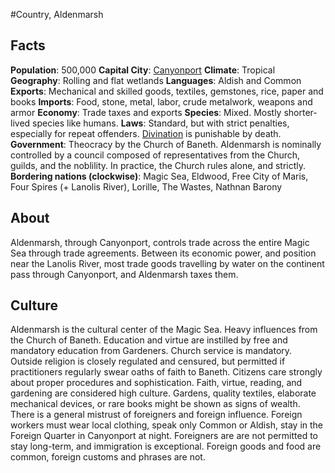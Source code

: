 #Country, Aldenmarsh
## Facts
**Population**: 500,000
**Capital City**: [Canyonport](canyonport.md)
**Climate**: Tropical
**Geography**: Rolling and flat wetlands
**Languages**: Aldish and Common
**Exports**: Mechanical and skilled goods, textiles, gemstones, rice, paper and books
**Imports**: Food, stone, metal, labor, crude metalwork, weapons and armor
**Economy**: Trade taxes and exports
**Species**: Mixed. Mostly shorter-lived species like humans.
**Laws**: Standard, but with strict penalties, especially for repeat offenders. [Divination](divination.md) is punishable by death.
**Government**: Theocracy by the Church of Baneth. Aldenmarsh is nominally controlled by a council composed of representatives from the Church, guilds, and the noblility. In practice, the Church rules alone, and strictly.
**Bordering nations (clockwise)**: Magic Sea, Eldwood, Free City of Maris, Four Spires (+ Lanolis River), Lorille, The Wastes, Nathnan Barony
## About
Aldenmarsh, through Canyonport, controls trade across the entire Magic Sea through trade agreements. Between its economic power, and position near the Lanolis River, most trade goods travelling by water on the continent pass through Canyonport, and Aldenmarsh taxes them.
## Culture
Aldenmarsh is the cultural center of the Magic Sea. Heavy influences from the Church of Baneth. Education and virtue are instilled by free and mandatory education from Gardeners. Church service is mandatory. Outside religion is closely regulated and censured, but permitted if practitioners regularly swear oaths of faith to Baneth. Citizens care strongly about proper procedures and sophistication. Faith, virtue, reading, and gardening are considered high culture. Gardens, quality textiles, elaborate mechanical devices, or rare books might be shown as signs of wealth.
There is a general mistrust of foreigners and foreign influence. Foreign workers must wear local clothing, speak only Common or Aldish, stay in the Foreign Quarter in Canyonport at night. Foreigners are are not permitted to stay long-term, and immigration is exceptional. Foreign goods and food are common, foreign customs and phrases are not.

